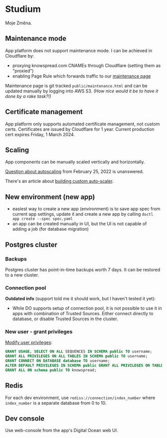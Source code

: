 # Studium

Moje Změna.

## Maintenance mode
App platform does not support maintenance mode. I can be achieved in Cloudflare by:
- proxying knowspread.com CNAMEs through Cloudflare (setting them as "proxied")
- enabling Page Rule which forwards traffic to our [maintenance page](http://s3-eu-west-1.amazonaws.com/knowspread.production/heroku-error-pages/maintenance.html)

Maintenance page is git tracked `public/maintenance.html` and can be updated manually by logging into AWS S3. *(How nice would it be to have it done by a rake task?!)*

## Certificate management
App platform only supports automated certificate management, not custom certs.
Certificates are issued by Cloudflare for 1 year. Current production cert expires Friday, 1 March 2024.

## Scaling
App components can be manually scaled vertically and horizontally.

[Question about autoscaling](https://www.digitalocean.com/community/questions/does-appl-platform-support-auto-scaling) from February 25, 2022 is unanswered.

There's an article about [building custom auto-scaler](https://pqvst.com/2021/09/30/digitalocean-app-platform/#building-an-auto-scaler).


## New environment (new app)
- easiest way to create a new app (environment) is to save app spec from current app settings, update it and create a new app by calling `doctl app create --spec spec.yaml`
- an app can be created manually in UI, but the UI is not capable of adding a job (for database migration)

## Postgres cluster
### Backups
Postgres cluster has point-in-time backups worth 7 days. It can be restored to a new cluster.
### Connection pool
**Outdated info** (support told me it should work, but I haven't tested it yet):
- While DO supports setup of connection pool, it is not possible to use it in apps with combination of Trusted Sources. Either connect directly to database, or disable Trusted Sources in the cluster.

### New user - grant privileges
[Modify user privileges](https://docs.digitalocean.com/products/databases/postgresql/how-to/modify-user-privileges/):

```sql
GRANT USAGE, SELECT ON ALL SEQUENCES IN SCHEMA public TO username;
GRANT ALL PRIVILEGES ON ALL TABLES IN SCHEMA public TO username;
GRANT CONNECT ON DATABASE database TO username;
ALTER DEFAULT PRIVILEGES IN SCHEMA public GRANT ALL PRIVILEGES ON TABLES TO development;
GRANT ALL ON schema public TO knowspread;
```

## Redis
For each dev environment, use `rediss://connection/index_number` where `index_number` is a separate database from 0 to 10.

## Dev console
Use web-console from the app's Digital Ocean web UI.
